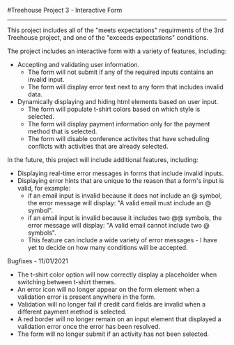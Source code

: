 #Treehouse Project 3 - Interactive Form
_______________________________________

This project includes all of the "meets expectations" requirments of the 3rd Treehouse project, and one of the "exceeds expectations" conditions.

The project includes an interactive form with a variety of features, including:
 - Accepting and validating user information.
    - The form will not submit if any of the required inputs contains an invalid input.
    - The form will display error text next to any form that includes invalid data.
 - Dynamically displaying and hiding html elements based on user input.
    - The form will populate t-shirt colors based on which style is selected.
    - The form will display payment information only for the payment method that is selected.
    - The form will disable conference activites that have scheduling conflicts with activities that are already selected.

In the future, this project will include additional features, including:
- Displaying real-time error messages in forms that include invalid inputs.
- Displaying error hints that are unique to the reason that a form's input is valid, for example:
    - if an email input is invalid because it does not include an @ symbol, the error message will display: "A valid email must include an @ symbol".
    - if an email input is invalid because it includes two @@ symbols, the error message will display: "A valid email cannot include two @ symbols".
    - This feature can include a wide variety of error messages - I have yet to decide on how many conditions will be accepted.

Bugfixes - 11/01/2021
- The t-shirt color option will now correctly display a placeholder when switching between t-shirt themes.
- An error icon will no longer appear on the form element when a validation error is present anywhere in the form.
- Validation will no longer fail if credit card fields are invalid when a different payment method is selected.
- A red border will no longer remain on an input element that displayed a validation error once the error has been resolved.
- The form will no longer submit if an activity has not been selected.